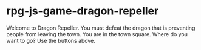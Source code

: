 # rpg-js-game-dragon-repeller
Welcome to Dragon Repeller. You must defeat the dragon that is preventing people from leaving the town. You are in the town square. Where do you want to go? Use the buttons above.
